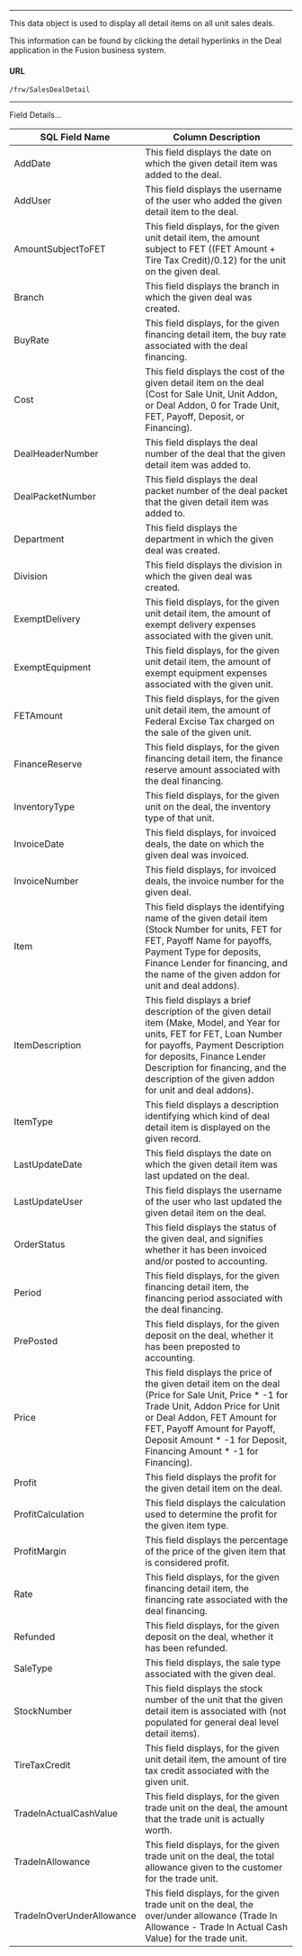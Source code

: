---

This data object is used to display all detail items on all unit sales deals.

This information can be found by clicking the detail hyperlinks in the Deal application in the Fusion business system.

 
#### URL
```
/frw/SalesDealDetail
```

<hr>
Field Details...

| **SQL Field Name**        | **Column Description**                                                                                                                                                                                                                                                                 |
|---|---|
| AddDate                   | This field displays the date on which the given detail item was added to the deal.                                                                                                                                                                                                     |
| AddUser                   | This field displays the username of the user who added the given detail item to the deal.                                                                                                                                                                                              |
| AmountSubjectToFET        | This field displays, for the given unit detail item, the amount subject to FET ((FET Amount + Tire Tax Credit)/0.12) for the unit on the given deal.                                                                                                                                   |
| Branch                    | This field displays the branch in which the given deal was created.                                                                                                                                                                                                                    |
| BuyRate                   | This field displays, for the given financing detail item, the buy rate associated with the deal financing.                                                                                                                                                                             |
| Cost                      | This field displays the cost of the given detail item on the deal (Cost for Sale Unit, Unit Addon, or Deal Addon, 0 for Trade Unit, FET, Payoff, Deposit, or Financing).                                                                                                               |
| DealHeaderNumber          | This field displays the deal number of the deal that the given detail item was added to.                                                                                                                                                                                               |
| DealPacketNumber          | This field displays the deal packet number of the deal packet that the given detail item was added to.                                                                                                                                                                                 |
| Department                | This field displays the department in which the given deal was created.                                                                                                                                                                                                                |
| Division                  | This field displays the division in which the given deal was created.                                                                                                                                                                                                                  |
| ExemptDelivery            | This field displays, for the given unit detail item, the amount of exempt delivery expenses associated with the given unit.                                                                                                                                                            |
| ExemptEquipment           | This field displays, for the given unit detail item, the amount of exempt equipment expenses associated with the given unit.                                                                                                                                                           |
| FETAmount                 | This field displays, for the given unit detail item, the amount of Federal Excise Tax charged on the sale of the given unit.                                                                                                                                                           |
| FinanceReserve            | This field displays, for the given financing detail item, the finance reserve amount associated with the deal financing.                                                                                                                                                               |
| InventoryType             | This field displays, for the given unit on the deal, the inventory type of that unit.                                                                                                                                                                                                  |
| InvoiceDate               | This field displays, for invoiced deals, the date on which the given deal was invoiced.                                                                                                                                                                                                |
| InvoiceNumber             | This field displays, for invoiced deals, the invoice number for the given deal.                                                                                                                                                                                                        |
| Item                      | This field displays the identifying name of the given detail item (Stock Number for units, FET for FET, Payoff Name for payoffs, Payment Type for deposits, Finance Lender for financing, and the name of the given addon for unit and deal addons).                                   |
| ItemDescription           | This field displays a brief description of the given detail item (Make, Model, and Year for units, FET for FET, Loan Number for payoffs, Payment Description for deposits, Finance Lender Description for financing, and the description of the given addon for unit and deal addons). |
| ItemType                  | This field displays a description identifying which kind of deal detail item is displayed on the given record.                                                                                                                                                                         |
| LastUpdateDate            | This field displays the date on which the given detail item was last updated on the deal.                                                                                                                                                                                              |
| LastUpdateUser            | This field displays the username of the user who last updated the given detail item on the deal.                                                                                                                                                                                       |
| OrderStatus               | This field displays the status of the given deal, and signifies whether it has been invoiced and/or posted to accounting.                                                                                                                                                              |
| Period                    | This field displays, for the given financing detail item, the financing period associated with the deal financing.                                                                                                                                                                     |
| PrePosted                 | This field displays, for the given deposit on the deal, whether it has been preposted to accounting.                                                                                                                                                                                   |
| Price                     | This field displays the price of the given detail item on the deal (Price for Sale Unit, Price \* -1 for Trade Unit, Addon Price for Unit or Deal Addon, FET Amount for FET, Payoff Amount for Payoff, Deposit Amount \* -1 for Deposit, Financing Amount \* -1 for Financing).        |
| Profit                    | This field displays the profit for the given detail item on the deal.                                                                                                                                                                                                                  |
| ProfitCalculation         | This field displays the calculation used to determine the profit for the given item type.                                                                                                                                                                                              |
| ProfitMargin              | This field displays the percentage of the price of the given item that is considered profit.                                                                                                                                                                                           |
| Rate                      | This field displays, for the given financing detail item, the financing rate associated with the deal financing.                                                                                                                                                                       |
| Refunded                  | This field displays, for the given deposit on the deal, whether it has been refunded.                                                                                                                                                                                                  |
| SaleType                  | This field displays, the sale type associated with the given deal.                                                                                                                                                                                                                     |
| StockNumber               | This field displays the stock number of the unit that the given detail item is associated with (not populated for general deal level detail items).                                                                                                                                    |
| TireTaxCredit             | This field displays, for the given unit detail item, the amount of tire tax credit associated with the given unit.                                                                                                                                                                     |
| TradeInActualCashValue    | This field displays, for the given trade unit on the deal, the amount that the trade unit is actually worth.                                                                                                                                                                           |
| TradeInAllowance          | This field displays, for the given trade unit on the deal, the total allowance given to the customer for the trade unit.                                                                                                                                                               |
| TradeInOverUnderAllowance | This field displays, for the given trade unit on the deal, the over/under allowance (Trade In Allowance - Trade In Actual Cash Value) for the trade unit.                                                                                                                              |
